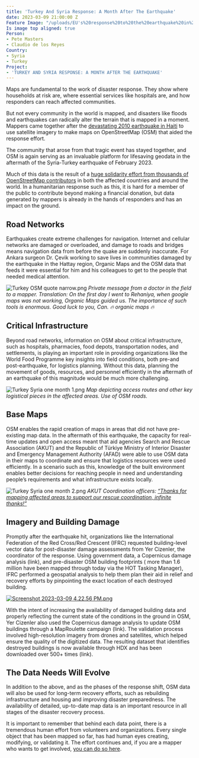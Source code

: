 ```yaml
---
title: 'Turkey And Syria Response: A Month After The Earthquake'
date: 2023-03-09 21:00:00 Z
Feature Image: "/uploads/EU's%20response%20to%20the%20earthquake%20in%20T%C3%BCrkiye%20and%20Syria.jpg"
Is image top aligned: true
Person:
- Pete Masters
- Claudio de los Reyes
Country:
- Syria
- Turkey
Project:
- 'TURKEY AND SYRIA RESPONSE: A MONTH AFTER THE EARTHQUAKE'
---
```


Maps are fundamental to the work of disaster response. They show where households at risk are, where essential services like hospitals are, and how responders can reach affected communities. 

But not every community in the world is mapped, and disasters like floods and earthquakes can radically alter the terrain that is mapped in a moment. Mappers came together after the [devastating 2010 earthquake in Haiti](https://www.hotosm.org/projects/haiti_) to use satellite imagery to make maps on OpenStreetMap (OSM) that aided the response effort. 

The community that arose from that tragic event has stayed together, and OSM is again serving as an invaluable platform for lifesaving geodata in the aftermath of the Syria-Turkey earthquake of February 2023. 

Much of this data is the result of a [huge solidarity effort from thousands of OpenStreetMap contributors](https://www.hotosm.org/disaster-services/turkiye-earthquakes-february-2023-activation/) in both the affected countries and around the world. In a humanitarian response such as this, it is hard for a member of the public to contribute beyond making a financial donation, but data generated by mappers is already in the hands of responders and has an impact on the ground. 

## Road Networks

Earthquakes create extreme challenges for navigation. Internet and cellular networks are damaged or overloaded, and damage to roads and bridges means navigation data from before the quake are suddenly inaccurate. For Ankara surgeon Dr. Çevik working to save lives in communities damaged by the earthquake in the Hattay region, Organic Maps and the OSM data that feeds it were essential for him and his colleagues to get to the people that needed medical attention.

![Turkey OSM quote narrow.png](/uploads/Turkey%20OSM%20quote%20narrow.png) 
*Private message from a doctor in the field to a mapper. Translation: On the first day I went to Rehaniya, when google maps was not working, Organic Maps guided us. The importance of such tools is enormous. Good luck to you, Can. 🔥 organic maps 🔥*

## Critical Infrastructure

Beyond road networks, information on OSM about critical infrastructure, such as hospitals, pharmacies, food depots, transportation nodes, and settlements, is playing an important role in providing organizations like the World Food Programme key insights into field conditions, both pre-and post-earthquake, for logistics planning. Without this data, planning the movement of goods, resources, and personnel efficiently in the aftermath of an earthquake of this magnitude would be much more challenging. 

![Turkey Syria one month 1.png](/uploads/Turkey%20Syria%20one%20month%201.png)
*Map depicting access routes and other key logistical pieces in the affected areas. Use of OSM roads.*

## Base Maps

OSM enables the rapid creation of maps in areas that did not have pre-existing map data. In the aftermath of this earthquake, the capacity for real-time updates and open access meant that aid agencies Search and Rescue Association (AKUT) and the Republic of Türkiye Ministry of Interior Disaster and Emergency Management Authority (AFAD) were able to use OSM data in their maps to coordinate and ensure that logistics resources were used efficiently. In a scenario such as this, knowledge of the built environment enables better decisions for reaching people in need and understanding people’s requirements and what infrastructure exists locally. 

![Turkey Syria one month 2.png](/uploads/Turkey%20Syria%20one%20month%202.png)
*AKUT Coordination officers: [“Thanks for mapping affected areas to support our rescue coordination, infinite thanks!”](https://www.google.com/url?q=https://twitter.com/YerCizenler/status/1625253653824040979&sa=D&source=docs&ust=1678394724251609&usg=AOvVaw0FcUUXAI9SEnJjOWGaEEV4)*

## Imagery and Building Damage
 
Promptly after the earthquake hit, organizations like the International Federation of the Red Cross/Red Crescent (IFRC) requested building-level vector data for post-disaster damage assessments from Yer Cizenler, the coordinator of the response. Using government data, a Copernicus damage analysis (link), and pre-disaster OSM building footprints ( more than 1.6 million have been mapped through today via the HOT Tasking Manager), IFRC performed a geospatial analysis to help them plan their aid in relief and recovery efforts by pinpointing the exact location of each destroyed building. 

[![Screenshot 2023-03-09 4.22.56 PM.png](/uploads/Screenshot%202023-03-09%204.22.56%20PM.png)](https://prddsgofilestorage.blob.core.windows.net/api/sitreps/6345/South_-_East_Turkiye_EQ_Building_Damage_Composite.pdf)

With the intent of increasing the availability of damaged building data and properly reflecting the current state of the conditions in the ground in OSM, Yer Cizenler also used the Copernicus damage analysis to update  OSM buildings through a MapRoulette campaign (link). The validation process involved high-resolution imagery from drones and satellites, which helped ensure the quality of the digitized data. The resulting dataset that identifies destroyed buildings is now available through HDX and has been downloaded over 500+ times (link). 

## The Data Needs Will Evolve

In addition to the above, and as the phases of the response shift, OSM data will also be used for long-term recovery efforts, such as rebuilding infrastructure and housing and improving disaster preparedness. The availability of detailed, up-to-date map data is an important resource in all stages of the disaster recovery process.

It is important to remember that behind each data point, there is a tremendous human effort from volunteers and organizations. Every single object that has been mapped so far, has had human eyes creating, modifying, or validating it. The effort continues and, if you are a mapper who wants to get involved, [you can do so here](https://www.hotosm.org/projects/join-the-turkey-and-syria-earthquake-response/).


 

